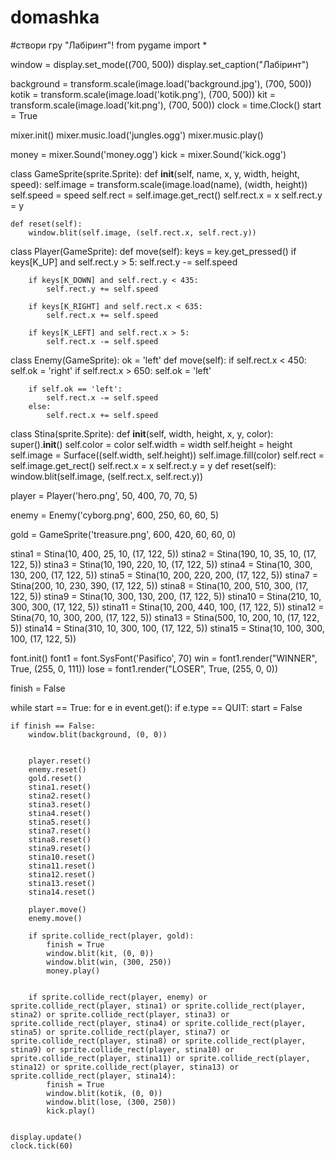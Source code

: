 # domashka
#створи гру "Лабіринт"!
from pygame import *

window = display.set_mode((700, 500))
display.set_caption("Лабіринт")

background = transform.scale(image.load('background.jpg'), (700, 500))
kotik = transform.scale(image.load('kotik.png'), (700, 500))
kit = transform.scale(image.load('kit.png'), (700, 500))
clock = time.Clock()
start = True

mixer.init()
mixer.music.load('jungles.ogg')
mixer.music.play()

money = mixer.Sound('money.ogg')
kick = mixer.Sound('kick.ogg')

class GameSprite(sprite.Sprite):
    def __init__(self, name, x, y, width, height, speed):
        self.image = transform.scale(image.load(name), (width, height))
        self.speed = speed
        self.rect = self.image.get_rect()
        self.rect.x = x
        self.rect.y = y

    def reset(self):
        window.blit(self.image, (self.rect.x, self.rect.y))

class Player(GameSprite):
    def move(self):
        keys = key.get_pressed()
        if keys[K_UP] and self.rect.y > 5:
            self.rect.y -= self.speed

        if keys[K_DOWN] and self.rect.y < 435:
            self.rect.y += self.speed

        if keys[K_RIGHT] and self.rect.x < 635:
            self.rect.x += self.speed

        if keys[K_LEFT] and self.rect.x > 5:
            self.rect.x -= self.speed

class Enemy(GameSprite):
    ok = 'left'
    def move(self):
        if self.rect.x < 450:
            self.ok = 'right'
        if self.rect.x > 650:
            self.ok = 'left'


        if self.ok == 'left':
            self.rect.x -= self.speed
        else:
            self.rect.x += self.speed

class Stina(sprite.Sprite):
    def __init__(self, width, height, x, y, color):
        super().__init__()
        self.color = color
        self.width = width
        self.height = height
        self.image = Surface((self.width, self.height))
        self.image.fill(color)
        self.rect = self.image.get_rect()
        self.rect.x = x
        self.rect.y = y
    def reset(self):
        window.blit(self.image, (self.rect.x, self.rect.y))
        

player = Player('hero.png', 50, 400, 70, 70, 5)

enemy = Enemy('cyborg.png', 600, 250, 60, 60, 5)

gold = GameSprite('treasure.png', 600, 420, 60, 60, 0)

stina1 = Stina(10, 400, 25, 10, (17, 122, 5))
stina2 = Stina(190, 10, 35, 10, (17, 122, 5))
stina3 = Stina(10, 190, 220, 10, (17, 122, 5))
stina4 = Stina(10, 300, 130, 200, (17, 122, 5))
stina5 = Stina(10, 200, 220, 200, (17, 122, 5))
stina7 = Stina(200, 10, 230, 390, (17, 122, 5))
stina8 = Stina(10, 200, 510, 300, (17, 122, 5))
stina9 = Stina(10, 300, 130, 200, (17, 122, 5))
stina10 = Stina(210, 10, 300, 300, (17, 122, 5))
stina11 = Stina(10, 200, 440, 100, (17, 122, 5))
stina12 = Stina(70, 10, 300, 200, (17, 122, 5))
stina13 = Stina(500, 10, 200, 10, (17, 122, 5))
stina14 = Stina(310, 10, 300, 100, (17, 122, 5))
stina15 = Stina(10, 100, 300, 100, (17, 122, 5))

font.init()
font1 = font.SysFont('Pasifico', 70)
win = font1.render("WINNER", True, (255, 0, 111))
lose = font1.render("LOSER", True, (255, 0, 0))

finish = False

while start == True:
    for e in event.get():
        if e.type == QUIT:
            start = False

    if finish == False:
        window.blit(background, (0, 0))


        player.reset()
        enemy.reset()
        gold.reset()
        stina1.reset()
        stina2.reset()
        stina3.reset()
        stina4.reset()
        stina5.reset()
        stina7.reset()
        stina8.reset()
        stina9.reset()
        stina10.reset()
        stina11.reset()
        stina12.reset()
        stina13.reset()
        stina14.reset()

        player.move()
        enemy.move()

        if sprite.collide_rect(player, gold):
            finish = True
            window.blit(kit, (0, 0))
            window.blit(win, (300, 250))
            money.play()


        if sprite.collide_rect(player, enemy) or sprite.collide_rect(player, stina1) or sprite.collide_rect(player, stina2) or sprite.collide_rect(player, stina3) or sprite.collide_rect(player, stina4) or sprite.collide_rect(player, stina5) or sprite.collide_rect(player, stina7) or sprite.collide_rect(player, stina8) or sprite.collide_rect(player, stina9) or sprite.collide_rect(player, stina10) or sprite.collide_rect(player, stina11) or sprite.collide_rect(player, stina12) or sprite.collide_rect(player, stina13) or sprite.collide_rect(player, stina14):
            finish = True
            window.blit(kotik, (0, 0))
            window.blit(lose, (300, 250))
            kick.play()
        

    display.update()
    clock.tick(60)
